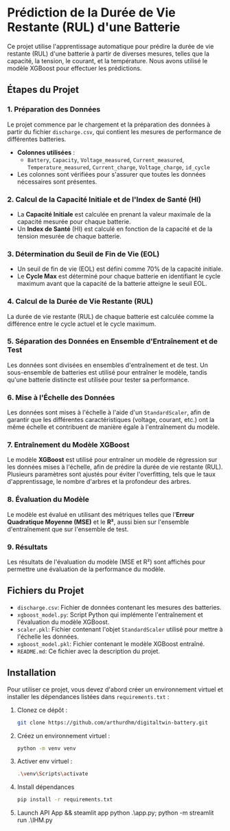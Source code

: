 # Prédiction de la Durée de Vie Restante (RUL) d'une Batterie

Ce projet utilise l'apprentissage automatique pour prédire la durée de vie restante (RUL) d'une batterie à partir de diverses mesures, telles que la capacité, la tension, le courant, et la température. Nous avons utilisé le modèle XGBoost pour effectuer les prédictions.

## Étapes du Projet

### 1. Préparation des Données
Le projet commence par le chargement et la préparation des données à partir du fichier `discharge.csv`, qui contient les mesures de performance de différentes batteries.

- **Colonnes utilisées** : 
  - `Battery`, `Capacity`, `Voltage_measured`, `Current_measured`, `Temperature_measured`, `Current_charge`, `Voltage_charge`, `id_cycle`
- Les colonnes sont vérifiées pour s'assurer que toutes les données nécessaires sont présentes.

### 2. Calcul de la Capacité Initiale et de l'Index de Santé (HI)
- La **Capacité Initiale** est calculée en prenant la valeur maximale de la capacité mesurée pour chaque batterie.
- Un **Index de Santé** (HI) est calculé en fonction de la capacité et de la tension mesurée de chaque batterie.

### 3. Détermination du Seuil de Fin de Vie (EOL)
- Un seuil de fin de vie (EOL) est défini comme 70% de la capacité initiale.
- Le **Cycle Max** est déterminé pour chaque batterie en identifiant le cycle maximum avant que la capacité de la batterie atteigne le seuil EOL.

### 4. Calcul de la Durée de Vie Restante (RUL)
La durée de vie restante (RUL) de chaque batterie est calculée comme la différence entre le cycle actuel et le cycle maximum.

### 5. Séparation des Données en Ensemble d'Entraînement et de Test
Les données sont divisées en ensembles d'entraînement et de test. Un sous-ensemble de batteries est utilisé pour entraîner le modèle, tandis qu'une batterie distincte est utilisée pour tester sa performance.

### 6. Mise à l'Échelle des Données
Les données sont mises à l'échelle à l'aide d'un `StandardScaler`, afin de garantir que les différentes caractéristiques (voltage, courant, etc.) ont la même échelle et contribuent de manière égale à l'entraînement du modèle.

### 7. Entraînement du Modèle XGBoost
Le modèle **XGBoost** est utilisé pour entraîner un modèle de régression sur les données mises à l'échelle, afin de prédire la durée de vie restante (RUL). Plusieurs paramètres sont ajustés pour éviter l'overfitting, tels que le taux d'apprentissage, le nombre d'arbres et la profondeur des arbres.

### 8. Évaluation du Modèle
Le modèle est évalué en utilisant des métriques telles que l'**Erreur Quadratique Moyenne (MSE)** et le **R²**, aussi bien sur l'ensemble d'entraînement que sur l'ensemble de test.

### 9. Résultats
Les résultats de l'évaluation du modèle (MSE et R²) sont affichés pour permettre une évaluation de la performance du modèle.

## Fichiers du Projet

- `discharge.csv`: Fichier de données contenant les mesures des batteries.
- `xgboost_model.py`: Script Python qui implémente l'entraînement et l'évaluation du modèle XGBoost.
- `scaler.pkl`: Fichier contenant l'objet `StandardScaler` utilisé pour mettre à l'échelle les données.
- `xgboost_model.pkl`: Fichier contenant le modèle XGBoost entraîné.
- `README.md`: Ce fichier avec la description du projet.

## Installation

Pour utiliser ce projet, vous devez d'abord créer un environnement virtuel et installer les dépendances listées dans `requirements.txt` :

1. Clonez ce dépôt :
   ```bash
   git clone https://github.com/arthurdhm/digitaltwin-battery.git

2. Créez un environnement virtuel :
   ```bash
   python -m venv venv
   
3. Activer env virtuel :
   ```bash
   .\venv\Scripts\activate
   
4. Install dépendances
   ```bash
   pip install -r requirements.txt

5. Launch API App && steamlit app
python .\app.py; python -m streamlit run .\IHM.py
